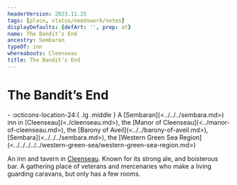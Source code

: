 ```yaml
---
headerVersion: 2023.11.25
tags: [place, status/needswork/notes]
displayDefaults: {defArt: '', prep: at}
name: The Bandit’s End
ancestry: Sembaran
typeOf: inn
whereabouts: Cleenseau
title: The Bandit’s End
---
```


# The Bandit’s End
<div class="grid cards ext-narrow-margin ext-one-column" markdown>
-    :octicons-location-24:{ .lg .middle } A [Sembaran](<../../../sembara.md>) inn in [Cleenseau](<./cleenseau.md>), the [Manor of Cleenseau](<../manor-of-cleenseau.md>), the [Barony of Aveil](<../../barony-of-aveil.md>), [Sembara](<../../../sembara.md>), the [Western Green Sea Region](<../../../../../western-green-sea/western-green-sea-region.md>)  
</div>


An inn and tavern in [Cleenseau](<./cleenseau.md>). Known for its strong ale, and boisterous bar. A gathering place of veterans and mercenaries who make a living guarding caravans, but only has a few rooms. 

